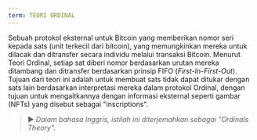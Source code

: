```yaml
---
term: TEORI ORDINAL
---
```


Sebuah protokol eksternal untuk Bitcoin yang memberikan nomor seri kepada sats (unit terkecil dari bitcoin), yang memungkinkan mereka untuk dilacak dan ditransfer secara individu melalui transaksi Bitcoin. Menurut Teori Ordinal, setiap sat diberi nomor berdasarkan urutan mereka ditambang dan ditransfer berdasarkan prinsip FIFO (*First-In-First-Out*). Tujuan dari teori ini adalah untuk membuat sats tidak dapat ditukar dengan sats lain berdasarkan interpretasi mereka dalam protokol Ordinal, dengan tujuan untuk mengaitkannya dengan informasi eksternal seperti gambar (NFTs) yang disebut sebagai "inscriptions".

> ► *Dalam bahasa Inggris, istilah ini diterjemahkan sebagai "Ordinals Theory".*